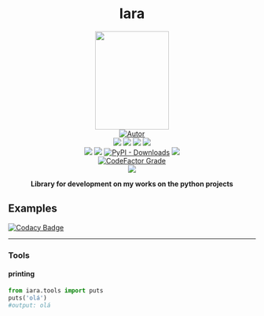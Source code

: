 
<h1 align='center'>Iara</h1>
<p align='center'>
<img height='150px' width='150px' src='https://raw.githubusercontent.com/perseu912/iara/main/img/logo_iara.png' style='height:200; witdh:200'>
 <br/>
<a href="https://github.com/perseu912"><img title="Autor" src="https://img.shields.io/badge/Autor-reinan_br-blue.svg?style=for-the-badge&logo=github"></a>
<br/>
<!-- github dados -->
<a href='https://python.org'><img src='https://img.shields.io/github/pipenv/locked/python-version/perseu912/iara'></a>
<a href='#'><img src='https://img.shields.io/github/languages/code-size/gpftc/qfunction'></a>
<a href='#'><img src='https://img.shields.io/github/commit-activity/m/perseu912/iara'></a>
<a href='#'><img src='https://img.shields.io/github/last-commit/perseu912/iara'></a>
<br/>
<!-- sites de pacotes -->
<a href='https://pypi.org/project/iara'><img src='https://img.shields.io/pypi/v/iara'></a>
<a href='#'><img src='https://img.shields.io/pypi/wheel/iara'></a>
<a href='#'><img alt="PyPI - Downloads" src="https://img.shields.io/pypi/dd/iara"></a>
<a href='#'><img src='https://img.shields.io/pypi/implementation/iara'></a>
<br/>
<!-- outros premios e analises -->
<a href='#'><img alt="CodeFactor Grade" src="https://img.shields.io/codefactor/grade/github/perseu912/iara?logo=codefactor">
</a>
<!-- redes sociais -->
<br/>
<a href='https://instagram.com/reynan_dos_santts/'><img src='https://shields.io/badge/insta-Reinan_Br-blue?logo=instagram&style=flat'></a>

</p>
<p align='center'> <b>Library for development on my works on the python projects</b></p>

##  Examples

[![Codacy Badge](https://api.codacy.com/project/badge/Grade/3c47f6cb94a0405b93f2050432bb252b)](https://app.codacy.com/gh/perseu912/iara?utm_source=github.com&utm_medium=referral&utm_content=perseu912/iara&utm_campaign=Badge_Grade_Settings)

<hr/>

### Tools
#### printing
```py
from iara.tools import puts
puts('olá')
#output: olá
```

